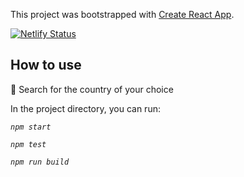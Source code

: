 This project was bootstrapped with [Create React App](https://github.com/facebook/create-react-app).

[![Netlify Status](https://api.netlify.com/api/v1/badges/5fd61d22-c572-441c-a550-dee8d52501ac/deploy-status)](https://app.netlify.com/sites/countrylist/deploys)

## How to use 
:mag_right: Search for the country of your choice


In the project directory, you can run:

 *`npm start`*

 *`npm test`*

 *`npm run build`*

